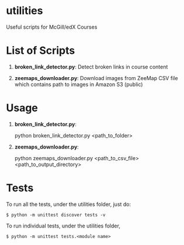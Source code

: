 utilities
=========

Useful scripts for McGill/edX Courses

List of Scripts
============
1) **broken_link_detector.py**: Detect broken links in course content

2) **zeemaps_downloader.py**: Download images from ZeeMap CSV file which contains path to images in Amazon S3 (public)

Usage
==========
1) **broken_link_detector.py**:

    python broken_link_detector.py <path_to_folder>

2) **zeemaps_downloader.py**:

    python zeemaps_downloader.py <path_to_csv_file> <path_to_output_directory>
    
Tests
=====

To run all the tests, under the utilities folder, just do:

    $ python -m unittest discover tests -v

To run individual tests, under the utilities folder,

    $ python -m unittest tests.<module name>
